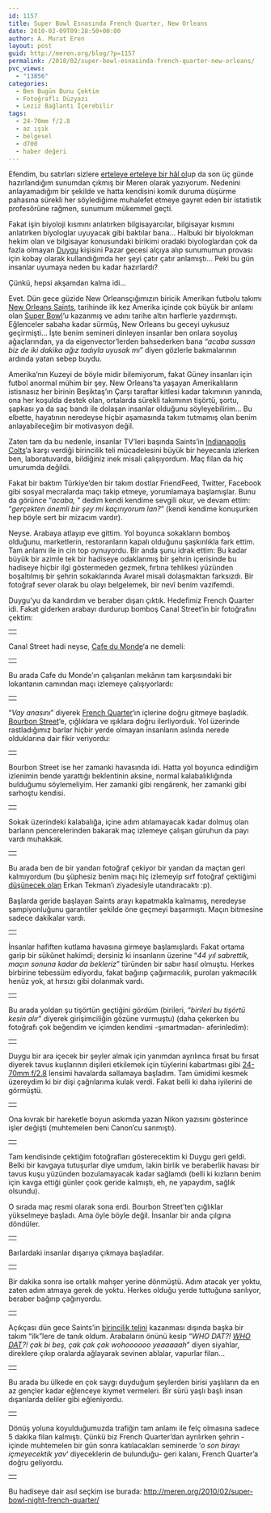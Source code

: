 ```yaml
---
id: 1157
title: Super Bowl Esnasında French Quarter, New Orleans
date: 2010-02-09T09:28:50+00:00
author: A. Murat Eren
layout: post
guid: http://meren.org/blog/?p=1157
permalink: /2010/02/super-bowl-esnasinda-french-quarter-new-orleans/
pvc_views:
  - "13856"
categories:
  - Ben Bugün Bunu Çektim
  - Fotoğraflı Düzyazı
  - Leziz Bağlantı İçerebilir
tags:
  - 24-70mm f/2.8
  - az ışık
  - belgesel
  - d700
  - haber değeri
---
```

Efendim, bu satırları sizlere [erteleye erteleye bir hâl ol](http://meren.org/blog/2010/02/bir-procrastination-hikayesi-krew-du-vieux/)up da son üç günde hazırlandığım sunumdan çıkmış bir Meren olarak yazıyorum. Nedenini anlayamadığım bir şekilde ve hatta kendisini komik duruma düşürme pahasına sürekli her söylediğime muhalefet etmeye gayret eden bir istatistik profesörüne rağmen, sunumum mükemmel geçti.

Fakat işin biyoloji kısmını anlatırken bilgisayarcılar, bilgisayar kısmını anlatırken biyologlar uyuyacak gibi baktılar bana&#8230; Halbuki bir biyolokman hekim olan ve bilgisayar konusundaki birikimi oradaki biyologlardan çok da fazla olmayan [Duygu](http://www.biyolokum.com/) kişisini Pazar gecesi alçıya alıp sunumumun provası için kobay olarak kullandığımda her şeyi çatır çatır anlamıştı&#8230; Peki bu gün insanlar uyumaya neden bu kadar hazırlardı?

Çünkü, hepsi akşamdan kalma idi&#8230;

Evet. Dün gece güzide New Orleansçığımızın biricik Amerikan futbolu takımı [New Orleans Saints](http://en.wikipedia.org/wiki/New_Orleans_Saints), tarihinde ilk kez Amerika içinde çok büyük bir anlamı olan [Super Bowl](http://en.wikipedia.org/wiki/Super_bowl)&#8216;u kazanmış ve adını tarihe altın harflerle yazdırmıştı. Eğlenceler sabaha kadar sürmüş, New Orleans bu geceyi uykusuz geçirmişti&#8230; İşte benim semineri dinleyen insanlar ben onlara soyoluş ağaçlarından, ya da eigenvector&#8217;lerden bahsederken bana &#8220;_acaba sussan biz de iki dakika ağız tadıyla uyusak mı_&#8221; diyen gözlerle bakmalarının ardında yatan sebep buydu.

Amerika&#8217;nın Kuzeyi de böyle midir bilemiyorum, fakat Güney insanları için futbol anormal mühim bir şey. New Orleans&#8217;ta yaşayan Amerikalıların istisnasız her birinin Beşiktaş&#8217;ın Çarşı taraftar kitlesi kadar takımının yanında, ona her koşulda destek olan, ortalarda sürekli takımının tişörtü, şortu, şapkası ya da saç bandı ile dolaşan insanlar olduğunu söyleyebilirim&#8230; Bu elbette, hayatının neredeyse hiçbir aşamasında takım tutmamış olan benim anlayabileceğim bir motivasyon değil.

Zaten tam da bu nedenle, insanlar TV&#8217;leri başında Saints&#8217;in [Indianapolis Colts](http://en.wikipedia.org/wiki/Indianapolis_Colts)&#8216;a karşı verdiği birincilik teli mücadelesini büyük bir heyecanla izlerken ben, laboratuvarda, bildiğiniz inek misali çalışıyordum. Maç filan da hiç umurumda değildi.

Fakat bir baktım Türkiye&#8217;den bir takım dostlar FriendFeed, Twitter, Facebook gibi sosyal mecralarda maçı takip etmeye, yorumlamaya başlamışlar. Bunu da görünce &#8220;_acaba,_ &#8221; dedim kendi kendime sevgili okur, ve devam ettim: &#8220;_gerçekten önemli bir şey mi kaçırıyorum lan?_&#8221; (kendi kendime konuşurken hep böyle sert bir mizacım vardır).

Neyse. Arabaya atlayıp eve gittim. Yol boyunca sokakların bomboş olduğunu, marketlerin, restoranların kapalı olduğunu şaşkınlıkla fark ettim. Tam anlamı ile in cin top oynuyordu. Bir anda şunu idrak ettim: Bu kadar büyük bir azimle tek bir hadiseye odaklanmış bir şehrin içerisinde bu hadiseye hiçbir ilgi göstermeden gezmek, fırtına tehlikesi yüzünden boşaltılmış bir şehrin sokaklarında Avarel misali dolaşmaktan farksızdı. Bir fotoğraf sever olarak bu olayı belgelemek, bir nevî benim vazifemdi.

Duygu&#8217;yu da kandırdım ve beraber dışarı çıktık. Hedefimiz French Quarter idi. Fakat giderken arabayı durdurup bomboş Canal Street&#8217;in bir fotoğrafını çektim:

<table border="0" width="100%">
  <tr>
    <td align="center">
      <img src="http://lh3.ggpht.com/_x7Afx6WcB1c/S2-uf9OoVaI/AAAAAAAAH7I/jHRHnMW0gdY/s800/superbowl-neworleans-01.jpg" alt="" />
    </td>
  </tr>
</table>

Canal Street hadi neyse, [Cafe du Monde](http://en.wikipedia.org/wiki/Cafe_du_monde)&#8216;a ne demeli:

<table border="0" width="100%">
  <tr>
    <td align="center">
      <img src="http://lh6.ggpht.com/_x7Afx6WcB1c/S2-ughl8oxI/AAAAAAAAH7Q/PwCTnEGhL3s/s800/superbowl-neworleans-03.jpg" alt="" />
    </td>
  </tr>
</table>

Bu arada Cafe du Monde&#8217;ın çalışanları mekânın tam karşısındaki bir lokantanın camından maçı izlemeye çalışıyorlardı:

<table border="0" width="100%">
  <tr>
    <td align="center">
      <img src="http://lh5.ggpht.com/_x7Afx6WcB1c/S2-ug30OkFI/AAAAAAAAH7U/1wpwg3F52oc/s800/superbowl-neworleans-04.jpg" alt="" />
    </td>
  </tr>
</table>

&#8220;_Vay anasını_&#8221; diyerek [French Quarter](http://en.wikipedia.org/wiki/French_Quarter)&#8216;ın içlerine doğru gitmeye başladık. [Bourbon Street](http://www.youtube.com/watch?v=5yO_P0ZmuBc)&#8216;e, çığlıklara ve ışıklara doğru ilerliyorduk. Yol üzerinde rastladığımız barlar hiçbir yerde olmayan insanların aslında nerede olduklarına dair fikir veriyordu:

<table border="0" width="100%">
  <tr>
    <td align="center">
      <img src="http://lh6.ggpht.com/_x7Afx6WcB1c/S2-uhSzRipI/AAAAAAAAH7c/ZlGOHUgZx5g/s800/superbowl-neworleans-06.jpg" alt="" />
    </td>
  </tr>
</table>

Bourbon Street ise her zamanki havasında idi. Hatta yol boyunca edindiğim izlenimin bende yarattığı beklentinin aksine, normal kalabalıklığında bulduğumu söylemeliyim. Her zamanki gibi rengârenk, her zamanki gibi sarhoştu kendisi.

<table border="0" width="100%">
  <tr>
    <td align="center">
      <img src="http://lh3.ggpht.com/_x7Afx6WcB1c/S2-uinUpouI/AAAAAAAAH7s/_Xk0tpbjA_I/s800/superbowl-neworleans-09.jpg" alt="" />
    </td>
  </tr>
</table>

Sokak üzerindeki kalabalığa, içine adım atılamayacak kadar dolmuş olan barların pencerelerinden bakarak maç izlemeye çalışan güruhun da payı vardı muhakkak.

<table border="0" width="100%">
  <tr>
    <td align="center">
      <img src="http://lh4.ggpht.com/_x7Afx6WcB1c/S2-ui3TpaYI/AAAAAAAAH7w/icC4KbPqrlo/s800/superbowl-neworleans-10.jpg" alt="" />
    </td>
  </tr>
</table>

Bu arada ben de bir yandan fotoğraf çekiyor bir yandan da maçtan geri kalmıyordum (bu şüphesiz benim maçı hiç izlemeyip sırf fotoğraf çektiğimi [düşünecek olan](http://twitter.com/erkantekman/status/8795678280) Erkan Tekman&#8217;ı ziyadesiyle utandıracaktı :p).

Başlarda geride başlayan Saints arayı kapatmakla kalmamış, neredeyse şampiyonluğunu garantiler şekilde öne geçmeyi başarmıştı. Maçın bitmesine sadece dakikalar vardı.

<table border="0" width="100%">
  <tr>
    <td align="center">
      <img src="http://lh3.ggpht.com/_x7Afx6WcB1c/S2-ujsABO-I/AAAAAAAAH74/iMGKetazk88/s800/superbowl-neworleans-12.jpg" alt="" />
    </td>
  </tr>
</table>

İnsanlar hafiften kutlama havasına girmeye başlamışlardı. Fakat ortama garip bir sükûnet hakimdi; dersiniz ki insanların üzerine &#8220;_44 yıl sabrettik, maçın sonuna kadar da bekleriz_&#8221; türünden bir sabır hasıl olmuştu. Herkes birbirine tebessüm ediyordu, fakat bağırıp çağırmacılık, puroları yakmacılık henüz yok, at hırsızı gibi dolanmak vardı.

<table border="0" width="100%">
  <tr>
    <td align="center">
      <img src="http://lh3.ggpht.com/_x7Afx6WcB1c/S2-uj_dsFkI/AAAAAAAAH78/Ex8ZYAlE2xY/s800/superbowl-neworleans-13.jpg" alt="" />
    </td>
  </tr>
</table>

Bu arada yoldan şu tişörtün geçtiğini gördüm (birileri, &#8220;_birileri bu tişörtü kesin alır_&#8221; diyerek girişimciliğin gözüne vurmuştu) (daha çekerken bu fotoğrafı çok beğendim ve içimden kendimi -şımartmadan- aferinledim):

<table border="0" width="100%">
  <tr>
    <td align="center">
      <img src="http://lh4.ggpht.com/_x7Afx6WcB1c/S2-ukXZ_wuI/AAAAAAAAH8A/t5wpUZichM0/s800/superbowl-neworleans-14.jpg" alt="" />
    </td>
  </tr>
</table>

Duygu bir ara içecek bir şeyler almak için yanımdan ayrılınca fırsat bu fırsat diyerek tavus kuşlarının dişileri etkilemek için tüylerini kabartması gibi [24-70mm f/2.8](http://meren.org/blog/2010/01/nikon-24-70mm-f2-8-lens/) lensimi havalarda sallamaya başladım. Tam ümidimi kesmek üzereydim ki bir dişi çağrılarıma kulak verdi. Fakat belli ki daha iyilerini de görmüştü.

<table border="0" width="100%">
  <tr>
    <td align="center">
      <img src="http://lh4.ggpht.com/_x7Afx6WcB1c/S2-uku1awEI/AAAAAAAAH8E/gx9PDUXY4Jo/s800/superbowl-neworleans-15.jpg" alt="" />
    </td>
  </tr>
</table>

Ona kıvrak bir hareketle boyun askımda yazan Nikon yazısını gösterince işler değişti (muhtemelen beni Canon&#8217;cu sanmıştı).

<table border="0" width="100%">
  <tr>
    <td align="center">
      <img src="http://lh5.ggpht.com/_x7Afx6WcB1c/S2-uk4u2MEI/AAAAAAAAH8I/rgxFsMWUs3g/s800/superbowl-neworleans-16.jpg" alt="" />
    </td>
  </tr>
</table>

Tam kendisinde çektiğim fotoğrafları gösterecektim ki Duygu geri geldi. Belki bir kavgaya tutuşurlar diye umdum, lakin birlik ve beraberlik havası bir tavus kuşu yüzünden bozulamayacak kadar sağlamdı (belli ki kızların benim için kavga ettiği günler çook geride kalmıştı, eh, ne yapaydım, sağlık olsundu).

O sırada maç resmi olarak sona erdi. Bourbon Street&#8217;ten çığlıklar yükselmeye başladı. Ama öyle böyle değil. İnsanlar bir anda çılgına döndüler.

<table border="0" width="100%">
  <tr>
    <td align="center">
      <img src="http://lh4.ggpht.com/_x7Afx6WcB1c/S2-ultOaQSI/AAAAAAAAH8Q/lbKoe1giQPw/s800/superbowl-neworleans-18.jpg" alt="" />
    </td>
  </tr>
</table>

Barlardaki insanlar dışarıya çıkmaya başladılar.

<table border="0" width="100%">
  <tr>
    <td align="center">
      <img src="http://lh6.ggpht.com/_x7Afx6WcB1c/S2-unEWGPkI/AAAAAAAAH8k/-dApjVxSb-Q/s800/superbowl-neworleans-23.jpg" alt="" />
    </td>
  </tr>
</table>

Bir dakika sonra ise ortalık mahşer yerine dönmüştü. Adım atacak yer yoktu, zaten adım atmaya gerek de yoktu. Herkes olduğu yerde tuttuğuna sarılıyor, beraber bağırıp çağırıyordu.

<table border="0" width="100%">
  <tr>
    <td align="center">
      <img src="http://lh6.ggpht.com/_x7Afx6WcB1c/S2-unslQuMI/AAAAAAAAH8o/0yhmW7l-wVI/s800/superbowl-neworleans-24.jpg" alt="" />
    </td>
  </tr>
</table>

Açıkçası dün gece Saints&#8217;in [birincilik telini](http://sozluk.sourtimes.org/show.asp?t=birincilik+teli) kazanması dışında başka bir takım &#8220;ilk&#8221;lere de tanık oldum. Arabaların önünü kesip &#8220;_WHO DAT?! [WHO DAT](http://en.wikipedia.org/wiki/Who_Dat%3F)?! çak bi beş, çak çak çak wohoooooo yeaaaaah_&#8221; diyen siyahlar, direklere çıkıp oralarda ağlayarak sevinen ablalar, vapurlar filan&#8230;

<table border="0" width="100%">
  <tr>
    <td align="center">
      <img src="http://lh5.ggpht.com/_x7Afx6WcB1c/S2-un1N2OXI/AAAAAAAAH8s/h_jyA7mND8o/s800/superbowl-neworleans-25.jpg" alt="" />
    </td>
  </tr>
</table>

Bu arada bu ülkede en çok saygı duyduğum şeylerden birisi yaşlıların da en az gençler kadar eğlenceye kıymet vermeleri. Bir sürü yaşlı başlı insan dışarılarda deliler gibi eğleniyordu.

<table border="0" width="100%">
  <tr>
    <td align="center">
      <img src="http://lh4.ggpht.com/_x7Afx6WcB1c/S2-upbZvzRI/AAAAAAAAH9E/_uo_D5Lh7kQ/s800/superbowl-neworleans-29.jpg" alt="" />
    </td>
  </tr>
</table>

Dönüş yoluna koyulduğumuzda trafiğin tam anlamı ile felç olmasına sadece 5 dakika filan kalmıştı. Çünkü biz French Quarter&#8217;dan ayrılırken şehrin -içinde muhtemelen bir gün sonra katılacakları seminerde &#8216;_o son birayı içmeyecektik yav_&#8216; diyeceklerin de bulunduğu- geri kalanı, French Quarter&#8217;a doğru geliyordu.

<table border="0" width="100%">
  <tr>
    <td align="center">
      <img src="http://lh4.ggpht.com/_x7Afx6WcB1c/S2-uqWAr_4I/AAAAAAAAH9M/_BOwf0tzpEs/s800/superbowl-neworleans-31.jpg" alt="" />
    </td>
  </tr>
</table>

Bu hadiseye dair asıl seçkim ise burada: <http://meren.org/2010/02/super-bowl-night-french-quarter/>